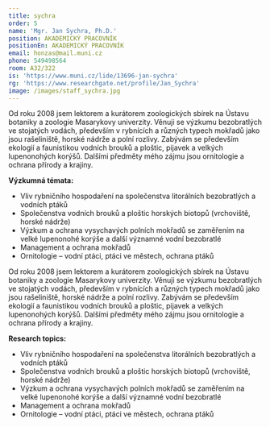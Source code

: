 ```yaml
---
title: sychra
order: 5
name: 'Mgr. Jan Sychra, Ph.D.'
position: AKADEMICKÝ PRACOVNÍK
positionEn: AKADEMICKÝ PRACOVNÍK
email: honzas@mail.muni.cz
phone: 549498564
room: A32/322
is: 'https://www.muni.cz/lide/13696-jan-sychra'
rg: 'https://www.researchgate.net/profile/Jan_Sychra'
image: /images/staff_sychra.jpg
---
```

<div class="cz">


Od roku 2008 jsem lektorem a kurátorem zoologických sbírek na Ústavu botaniky a zoologie
 Masarykovy univerzity. Věnuji se výzkumu bezobratlých ve stojatých vodách, především v rybnících a
 různých typech mokřadů jako jsou rašeliniště, horské nádrže a polní rozlivy. Zabývám se především
 ekologií a faunistikou vodních brouků a ploštic, pijavek a velkých lupenonohých korýšů. Dalšími
 předměty mého zájmu jsou ornitologie a ochrana přírody a krajiny.

**Výzkumná témata:**

* Vliv rybničního hospodaření na společenstva litorálních bezobratlých a vodních ptáků
* Společenstva vodních brouků a ploštic horských biotopů (vrchoviště, horské nádrže)
* Výzkum a ochrana vysychavých polních mokřadů se zaměřením na velké lupenonohé korýše a
  další významné vodní bezobratlé
* Management a ochrana mokřadů
* Ornitologie – vodní ptáci, ptáci ve městech, ochrana ptáků

</div>

<div class="en">


Od roku 2008 jsem lektorem a kurátorem zoologických sbírek na Ústavu botaniky a zoologie
 Masarykovy univerzity. Věnuji se výzkumu bezobratlých ve stojatých vodách, především v rybnících a
 různých typech mokřadů jako jsou rašeliniště, horské nádrže a polní rozlivy. Zabývám se především
 ekologií a faunistikou vodních brouků a ploštic, pijavek a velkých lupenonohých korýšů. Dalšími
 předměty mého zájmu jsou ornitologie a ochrana přírody a krajiny.

**Research topics:**

* Vliv rybničního hospodaření na společenstva litorálních bezobratlých a vodních ptáků
* Společenstva vodních brouků a ploštic horských biotopů (vrchoviště, horské nádrže)
* Výzkum a ochrana vysychavých polních mokřadů se zaměřením na velké lupenonohé korýše a
  další významné vodní bezobratlé
* Management a ochrana mokřadů
* Ornitologie – vodní ptáci, ptáci ve městech, ochrana ptáků

</div>
